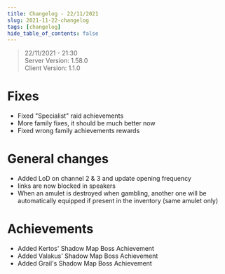 ```yaml
---
title: Changelog - 22/11/2021
slug: 2021-11-22-changelog
tags: [changelog]
hide_table_of_contents: false
---
```


> 22/11/2021  - 21:30  
> Server Version: 1.58.0  
> Client Version: 1.1.0

# Fixes 
- Fixed "Specialist" raid achievements
- More family fixes, it should be much better now
- Fixed wrong family achievements rewards

# General changes
- Added LoD on channel 2 & 3 and update opening frequency
- links are now blocked in speakers
- When an amulet is destroyed when gambling, another one will be automatically equipped if present in the inventory (same amulet only)

# Achievements
- Added Kertos' Shadow Map Boss Achievement
- Added Valakus' Shadow Map Boss Achievement
- Added Grail's Shadow Map Boss Achievement